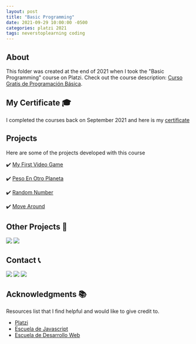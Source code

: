 ```yaml
---
layout: post
title: "Basic Programming"
date: 2021-09-29 10:00:00 -0500
categories: platzi 2021
tags: neverstoplearning coding
---
```


<!-- ABOUT THE PROJECT -->

## About

This folder was created at the end of 2021 when I took the "Basic Programming" course on Platzi. Check out the course description: [Curso Gratis de Programación Básica](https://platzi.com/cursos/programacion-basica/).

<!-- CERTIFICATE -->

## My Certificate 🎓

I completed the courses back on September 2021 and here is my [certificate](https://platzi.com/p/DiazJuan/curso/1050-course/diploma/detalle/)

## Projects

Here are some of the projects developed with this course

✔️ [My First Video Game](https://jpdiaz.dev/platzi/2021/programacionBasica/primerVideoJuego/villa.html)

✔️ [Peso En Otro Planeta](https://jpdiaz.dev/platzi/2021/programacionBasica/pesoEnOtroPlaneta/marte_jupiter.html)

✔️ [Random Number](https://jpdiaz.dev/platzi/2021/programacionBasica/primerVideoJuego/random.html)

✔️ [Move Around](https://jpdiaz.dev/platzi/2021/programacionBasica/teclas/flechas.html)

## Other Projects 🚀

![](https://img.shields.io/badge/Platzi_Repos-121f3d?style=for-the-badge&logo=Platzi&logoColor=98CA3F)
[![](https://img.shields.io/badge/2021-222?style=for-the-badge)](https://github.com/JuanPabloDiaz/platzi/tree/main/2021)

<!-- CONTACT -->

## Contact 📞

[![](https://img.shields.io/badge/@1diazdev-fff?style=for-the-badge&logo=linkedin&logoColor=0A66C2)](https://www.linkedin.com/in/1diazdev/)
[![](https://img.shields.io/badge/@1diazdev-fff?style=for-the-badge&logo=Twitter&logoColor=1DA1F2)](https://www.twitter.com/1diazdev)
[![](https://img.shields.io/badge/Gmail-fff?style=for-the-badge&logo=gmail&logoColor=EA4335)](mailto:juan.diaz93@hotmail.com)

## Acknowledgments 📚

Resources list that I find helpful and would like to give credit to.

- [Platzi](https://www.platzi.com/)
- [Escuela de Javascript](https://platzi.com/escuela-javascript/)
- [Escuela de Desarrollo Web](https://platzi.com/web/)
